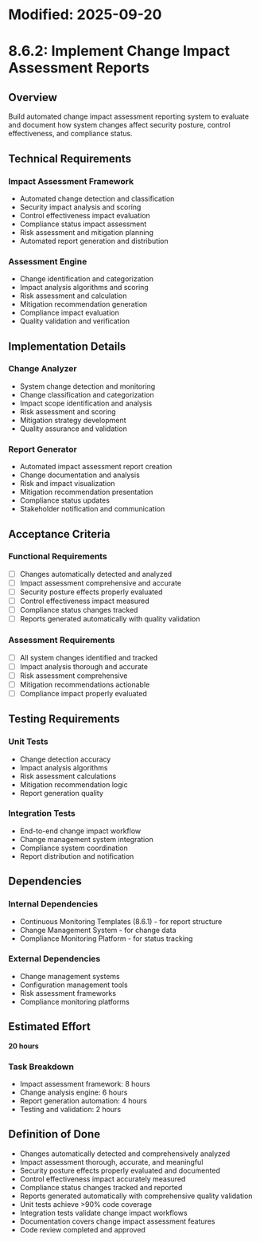 # Modified: 2025-09-20

# 8.6.2: Implement Change Impact Assessment Reports

## Overview
Build automated change impact assessment reporting system to evaluate and document how system changes affect security posture, control effectiveness, and compliance status.

## Technical Requirements

### Impact Assessment Framework
- Automated change detection and classification
- Security impact analysis and scoring
- Control effectiveness impact evaluation
- Compliance status impact assessment
- Risk assessment and mitigation planning
- Automated report generation and distribution

### Assessment Engine
- Change identification and categorization
- Impact analysis algorithms and scoring
- Risk assessment and calculation
- Mitigation recommendation generation
- Compliance impact evaluation
- Quality validation and verification

## Implementation Details

### Change Analyzer
- System change detection and monitoring
- Change classification and categorization
- Impact scope identification and analysis
- Risk assessment and scoring
- Mitigation strategy development
- Quality assurance and validation

### Report Generator
- Automated impact assessment report creation
- Change documentation and analysis
- Risk and impact visualization
- Mitigation recommendation presentation
- Compliance status updates
- Stakeholder notification and communication

## Acceptance Criteria

### Functional Requirements
- [ ] Changes automatically detected and analyzed
- [ ] Impact assessment comprehensive and accurate
- [ ] Security posture effects properly evaluated
- [ ] Control effectiveness impact measured
- [ ] Compliance status changes tracked
- [ ] Reports generated automatically with quality validation

### Assessment Requirements
- [ ] All system changes identified and tracked
- [ ] Impact analysis thorough and accurate
- [ ] Risk assessment comprehensive
- [ ] Mitigation recommendations actionable
- [ ] Compliance impact properly evaluated

## Testing Requirements

### Unit Tests
- Change detection accuracy
- Impact analysis algorithms
- Risk assessment calculations
- Mitigation recommendation logic
- Report generation quality

### Integration Tests
- End-to-end change impact workflow
- Change management system integration
- Compliance system coordination
- Report distribution and notification

## Dependencies

### Internal Dependencies
- Continuous Monitoring Templates (8.6.1) - for report structure
- Change Management System - for change data
- Compliance Monitoring Platform - for status tracking

### External Dependencies
- Change management systems
- Configuration management tools
- Risk assessment frameworks
- Compliance monitoring platforms

## Estimated Effort
**20 hours**

### Task Breakdown
- Impact assessment framework: 8 hours
- Change analysis engine: 6 hours
- Report generation automation: 4 hours
- Testing and validation: 2 hours

## Definition of Done
- Changes automatically detected and comprehensively analyzed
- Impact assessment thorough, accurate, and meaningful
- Security posture effects properly evaluated and documented
- Control effectiveness impact accurately measured
- Compliance status changes tracked and reported
- Reports generated automatically with comprehensive quality validation
- Unit tests achieve >90% code coverage
- Integration tests validate change impact workflows
- Documentation covers change impact assessment features
- Code review completed and approved
